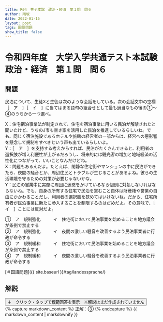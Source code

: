 ```yaml
---
title: R04　共テ本試　政治・経済　第１問　問６
author: 雨坂
date: 2022-01-15
layout: post
tags: 国語問題
show_title: false
---
```

  
# 令和四年度　大学入学共通テスト本試験　政治・経済　第１問　問６  
  
## 問題  
民泊について、生徒Xと生徒は次のような会話をしている。次の会話文中の空欄［　ア　］［　イ　］に当てはまる語句の組合せとして最も適当なもの後の①～④のうちから一つ選べ。  
  
X：住宅宿泊事業法が制定されて、住宅を宿泊事業に用いる民泊が解禁されたと聞いたけど、うちのJ市も空き家を活用した民泊を推進しているらしいね。でも、同じく宿泊施設であるホテルや旅館の経営者の一部からは、経営への悪影響を懸念して規制をすべきという声も出ているらしいよ。  
Y：［　ア　］を支持する考えからすれば、民泊がたくさんできると、利用者の選択肢が増え利便性が上がるだろうし、将来的には観光客の増加と地域経済の活性化につながって、いいことなんだけどね。  
X：問題もあるんだよ。たとえば、閑静な住宅街やマンションの中に民泊ができたら、夜間の騒音とか、周辺住民とトラブルが生じることがあるよね。彼らの生活環境を守るための対策が必要じゃないかな。  
Y：民泊の営業中に実際に周囲に迷惑をかけているなら個別に対処しなければならないね。でも、自身の所有する住宅で民泊を営むこと自体は財産権や営業の自由にかかわることだし、利用者の選択肢を狭めてはいけないね。だから、住宅所有者が民泊事業に新たに参入することを制限するのはだめだよ。その意味で、［　イ　］ことには反対だよ。  
  
①　ア　規制強化　　　イ　住宅街において民泊事業を始めることを地方議会が条例で禁止する  
②　ア　規制強化　　　イ　夜間の激しい騒音を改善するよう民泊事業者に行政が命令する  
③　ア　規制緩和　　　イ　住宅街において民泊事業を始めることを地方議会が条例で禁止する  
④　ア　規制緩和　　　イ　夜間の激しい騒音を改善するよう民泊事業者に行政が命令する  
  
[＃国語問題]({{ site.baseurl }}/tag/landessprache/)  
  
## 解説  
<div class="collapsible">
  <button class="collapsible-button">＋　クリック・タップで模範回答を表示　※解説はまだ作成されていません</button>
  <div class="collapsible-content">
    {% capture markdown_content %}
正解：③  
    {% endcapture %}
    {{ markdown_content | markdownify }}
  </div>
</div>